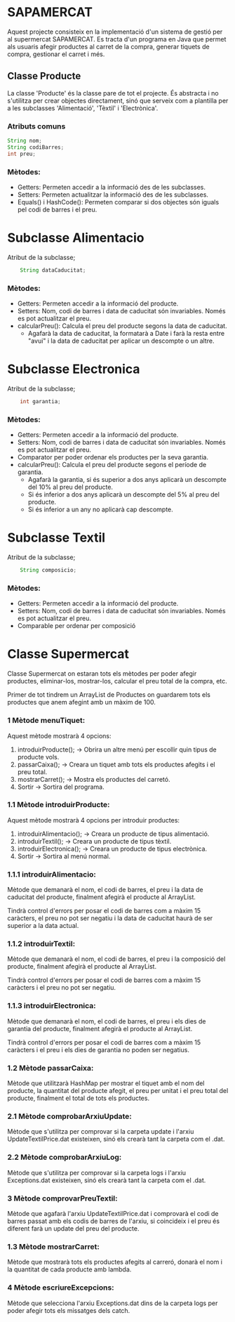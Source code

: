 # SAPAMERCAT
Aquest projecte consisteix en la implementació d'un sistema de gestió per al supermercat SAPAMERCAT. Es tracta d'un programa en Java que permet als usuaris afegir productes al carret de la compra, generar tiquets de compra, gestionar el carret i més.


## Classe Producte
La classe 'Producte' és la classe pare de tot el projecte. És abstracta i no s'utilitza per crear objectes directament, sinó que serveix com a plantilla per a les subclasses 'Alimentació', 'Tèxtil' i 'Electrònica'.
### Atributs comuns
```java
String nom;
String codiBarres;
int preu;
```
### Mètodes:
* Getters: Permeten accedir a la informació des de les subclasses.
* Setters: Permeten actualitzar la informació des de les subclasses.
* Equals() i HashCode(): Permeten comparar si dos objectes són iguals pel codi de barres i el preu.


# Subclasse Alimentacio
Atribut de la subclasse;
```java
    String dataCaducitat;
```
### Mètodes:
* Getters: Permeten accedir a la informació del producte.
* Setters: Nom, codi de barres i data de caducitat són invariables. Només es pot actualitzar el preu.
* calcularPreu(): Calcula el preu del producte segons la data de caducitat.
  * Agafarà la data de caducitat, la formatarà a Date i farà la resta entre "avui" i la data de caducitat per aplicar un descompte o un altre.

# Subclasse Electronica
Atribut de la subclasse;
```java
    int garantia;
```
### Mètodes:
* Getters: Permeten accedir a la informació del producte.
* Setters: Nom, codi de barres i data de caducitat són invariables. Només es pot actualitzar el preu.
* Comparator per poder ordenar els productes per la seva garantia.
* calcularPreu(): Calcula el preu del producte segons el període de garantia.
  * Agafarà la garantia, si és superior a dos anys aplicarà un descompte del 10% al preu del producte.
  * Si és inferior a dos anys aplicarà un descompte del 5% al preu del producte.
  * Si és inferior a un any no aplicarà cap descompte.


# Subclasse Textil
Atribut de la subclasse;
```java
    String composicio;
```
### Mètodes:
* Getters: Permeten accedir a la informació del producte.
* Setters: Nom, codi de barres i data de caducitat són invariables. Només es pot actualitzar el preu.
* Comparable per ordenar per composició


# Classe Supermercat
Classe Supermercat on estaran tots els mètodes per poder afegir productes, eliminar-los, mostrar-los, calcular el preu total de la compra, etc.

Primer de tot tindrem un ArrayList de Productes on guardarem tots els productes que anem afegint amb un màxim de 100.
### 1 Mètode menuTiquet:
Aquest mètode mostrarà 4 opcions:
1. introduirProducte(); -> Obrira un altre menú per escollir quin tipus de producte vols.
2. passarCaixa(); -> Creara un tiquet amb tots els productes afegits i el preu total.
3. mostrarCarret(); -> Mostra els productes del carretó.
4. Sortir -> Sortira del programa.


### 1.1 Mètode introduirProducte:
Aquest mètode mostrarà 4 opcions per introduir productes:
1. introduirAlimentacio(); -> Creara un producte de tipus alimentació.
2. introduirTextil(); -> Creara un producte de tipus tèxtil.
3. introduirElectronica(); -> Creara un producte de tipus electrònica.
4. Sortir -> Sortira al menú normal.


### 1.1.1 introduirAlimentacio:
Mètode que demanarà el nom, el codi de barres, el preu i la data de caducitat del producte, finalment afegirà el producte al ArrayList.

Tindrà control d'errors per posar el codi de barres com a màxim 15 caràcters, el preu no pot ser negatiu i la data de caducitat haurà de ser superior a la data actual.


### 1.1.2 introduirTextil:
Mètode que demanarà el nom, el codi de barres, el preu i la composició del producte, finalment afegirà el producte al ArrayList.

Tindrà control d'errors per posar el codi de barres com a màxim 15 caràcters i el preu no pot ser negatiu.


### 1.1.3 introduirElectronica:
Mètode que demanarà el nom, el codi de barres, el preu i els dies de garantia del producte, finalment afegirà el producte al ArrayList.

Tindrà control d'errors per posar el codi de barres com a màxim 15 caràcters i el preu i els dies de garantia no poden ser negatius.


### 1.2 Mètode passarCaixa:
Mètode que utilitzarà HashMap per mostrar el tiquet amb el nom del producte, la quantitat del producte afegit, el preu per unitat i el preu total del producte, finalment el total de tots els productes.


### 2.1 Mètode comprobarArxiuUpdate:
Mètode que s'utilitza per comprovar si la carpeta update i l'arxiu UpdateTextilPrice.dat existeixen, sinó els crearà tant la carpeta com el .dat.


### 2.2 Mètode comprobarArxiuLog:
Mètode que s'utilitza per comprovar si la carpeta logs i l'arxiu Exceptions.dat existeixen, sinó els crearà tant la carpeta com el .dat.


### 3 Mètode comprovarPreuTextil:
Mètode que agafarà l'arxiu UpdateTextilPrice.dat i comprovarà el codi de barres passat amb els codis de barres de l'arxiu, si coincideix i el preu és diferent farà un update del preu del producte.


### 1.3 Mètode mostrarCarret:
Mètode que mostrarà tots els productes afegits al carreró, donarà el nom i la quantitat de cada producte amb lambda.


### 4 Mètode escriureExcepcions:
Mètode que selecciona l'arxiu Exceptions.dat dins de la carpeta logs per poder afegir tots els missatges dels catch.